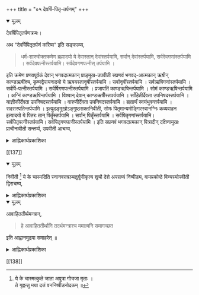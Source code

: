 +++
title = "०५ देवर्षि-पितृ-तर्पणम्"
+++

<details open><summary>मूलम्</summary>

देवर्षिपितृतर्पणक्रमः।  

अथ "देवर्षिपितृतर्पणं करिष्य" इति सङ्कल्प्य,

> धर्म-शास्त्रोक्तक्रमेण ब्रह्मादयो ये देवास्तान् देवांस्तर्पयामि, सर्वान् देवांस्तर्पयामि, सर्वदेवगणांस्तर्पयामि । सर्वदेवपत्नीस्तर्पयामि। सर्वदेवगणपत्नीस् तर्पयामि । 

इति क्रमेण प्रणवपूर्वकं देवान् भगवदात्मकान् प्राङ्मुख-उपवीती सप्रणवं भगवद्-आत्मकान् ऋषीन् काण्डऋषींश्च, कृष्णद्वैपायनादयो ये ऋषयस्तानृषींस्तर्पयामि । सर्वानृषींस्तर्पयामि । सर्वऋषिगणांस्तर्पयामि । सर्वर्षि-पत्नीस्तर्पयामि । सर्वर्षिगणपत्नीस्तर्पयामि । प्रजापतिं काण्डऋषिन्तर्पयामि । सोमं काण्डऋषिन्तर्पयामि । अग्निं काण्डऋषिन्तर्पयामि । विश्वान् देवान् काण्डऋषीँस्तपर्ययामि । साँहितीर्देवता उपनिषदस्तर्पयामि । याज्ञीकीर्देवता उपनिषदस्तर्पयामि । वारुणीर्देवता उपनिषदस्तर्पयामि । ब्रह्माणँ स्वयंभुवन्तर्पयामि । सदसस्पतिन्तर्पयामि । इत्युदङ्मुखोऽङ्गुष्ठसक्तनिवीती, सोमः पितृमान्यमोङ्गिरस्वानग्निः कव्यवाहन इत्यादयो ये पितरः तान् पितॄँस्तर्पयामि । सर्वान् पितॄँस्तर्पयामि । सर्वपितृगणांस्तर्पयामि। सर्वपितृपत्नीस्तर्पयामि। सर्वपितृगणपत्नीस्तर्पयामि । इति सप्रणवं भगवदात्मकान् पित्रादीन् दक्षिणामुखः प्राचीनावीती सन्तर्प्य, उपवीती आचम्य,
</details> 

<details><summary>आह्निकार्थप्रकाशिका</summary>

देवादितर्पणान्याह - **देवर्षिपितृतर्पणम्** इत्यादिना ।  
तदुक्तम् 

> तत आधारशक्त्यादिपार्षदान्तान् देवर्षिपितॄंश्च भगवदात्मकान् ध्यात्वा प्रणवपूर्वकैस्तत्तन्नामभिस्सन्तर्प्य

इति । 
>
> [[136]]
>
> तत आधारशक्त्यादींस्तर्पयित्वा स्वनामभिः ।  
नमोऽन्तैः प्रणवोपेतैर्निष्पीड्य स्नानशाटिकाम् ॥  
श्रुतिस्मृत्युदितं कर्म यावच्छक्ति परात्मनः ।  
आराधनत्वेनापाद्य सोर्ध्वपुण्ड्रश्च तर्पयेत् ॥ 

मन्त्रैराधारशक्त्यादिपारिषदान्तसंस्थितैः । इति वङ्गिवंशेश्वरभट्टारकवचनान्यत्रानुसन्धेयानि । 

> नारायणात्मकान्देवान् ऋषीन् सन्तर्पयेत्पितॄन् ।  
तत आधारशक्त्यादीन् सर्वान् पारिषदान्तकान् ॥ 

इति नारायणमुन्युक्तौ देवर्षिपितृतर्पणानन्तरमाधारशक्त्यादितर्पणावगमेऽप्याचार्यपादैः नाथयामुनपूर्णादिसम्प्रदायानुसारिभिरनुगृहीतप्रकारेणाधारशक्त्यादितर्पणानन्तरं देवादितर्पणोपदेशः ।

यत्तु कैश्चित् ब्रह्मयज्ञानन्तरं देवादितर्पणं कार्यमित्युक्तं; तदाचार्यपादश्रीसूक्तिविरुद्धमित्युपेक्ष्यम् ।

> यजुश्शाखिनान्तु काण्डानुक्रमण्यां काण्डर्षितर्पणमुक्तं - 

>> अथ काण्डऋषी नेतानुदकाञ्जलिभिश्शुचिः ।  
अव्यग्रस्तर्पयेन्नित्यं मन्त्रैः पर्वाष्टमीषु च ॥ 

> अत्र कपर्दिस्वामी - 

>> काण्डर्षितर्पणं नित्यमुपेतेन निवीतिना ।  
वार्यञ्जलिभिरन्यैश्च कार्यं पर्वाष्टमीषु च ॥  
तर्पणन्तु द्विजः कुर्यात् प्रत्यहं स्नातकस्ततः ।  
देवेभ्यश्च ऋषिभ्यश्च पितृभ्यश्च यथाक्रमम् ॥ 

> इति शातातपादिभिरुक्तेषु तर्पणीयेषु यथास्वशाखं व्यवस्थानुसन्धातव्या 

इति रत्नाकरवचनान्यत्र भाव्यानि । यदपरोक्तं - जीवपितृकस्य पितृतर्पणं न कार्यम् । 

> कव्यवाडनलस्सोमो यमश्चैवार्यमा तथा ।  
अग्निष्वात्तास्सोमपाश्च तता बर्हिषदोऽपि च ।  
यदि स्स्याज्जीवपितृक एतान् सन्तर्पयेन्नवा ॥ 

इति विकल्पोक्तेरननुष्ठाने प्रत्यवायाभावात्, 

> अक्रियावदनर्थाय तत्तु कर्म समाचरेत् 

इति प्रपन्नान् प्रतिनियमात् इति । तदयुक्तं - जीवपितृकेष्वपि पितृतर्पणानुष्ठानदर्शनेनोक्तविकल्पस्याचारव्यवस्थिततया 'येनास्य पितरो याता' इति वचनेनावश्यकतया अकरणे प्रत्यवायस्य दुर्वारत्वात् ।
</details> 

[[137]]

<details open><summary>मूलम्</summary>

निवीती [^७] ये के चास्मदिति स्नानवस्त्रञ्चतुर्गुणीकृत्य शुचौ देशे अपसव्यं निष्पीड्य, वामप्रकोष्ठे विन्यस्योपवीती द्विराचम्य,

[^७]: ये के चास्मत्कुले जाता अपुत्रा गोत्रजा मृताः ।  
ते गृह्णन्तु मया दत्तं वननिष्पीडनोदकम् ॥
</details>

<details><summary>आह्निकार्थप्रकाशिका</summary>

अथ वस्त्रनिष्पीडनमाह - **निवीती ये के चास्मदि**त्यादिना । तदुक्तं - 

> शुचौ स्थले स्नान-वस्त्रं निवीती निष्पीड्याचम्य 

इति ।

> ये के चास्मत्कुले जाता इति मन्त्रेण मानवः 

इति रत्नाकराद्युदाहृत-वचनाद् आचाराच्च तन्मन्त्रकरणकम् एव वस्त्रनिष्पीडनं कर्तव्यं, स च मन्त्रः कार्ष्णाजनिनोक्त इति मुक्ताफलोदाहृतम् । एतेनामन्त्रकं वस्त्रनिष्पीडनम् इत्यन्योक्तं परास्तम् ।
</details>

<details open><summary>मूलम्</summary>

आवाहिततीर्थमन्त्रान्,

> हे आवाहिततीर्थानि तदर्थमन्त्राश्च ममात्मनि समागच्छत 

इति आह्वानमुद्रया समाहरेत् ॥
</details>

<details><summary>आह्निकार्थप्रकाशिका</summary>

अथावाहिततीर्थमन्त्रसमाहरणमाह - **आवाहिततीर्थमन्त्रानि**ति । तदुक्तं — 

> आवाहिततीर्थमन्त्रांश्च स्वात्मनि समाहरेत् 

इति । 

> आवाहिताश्च गङ्गाद्यास्तत्तन्मन्त्रगणास्तथा ।  
अनुज्ञाप्य समारोप्य स्वात्मन्येव समाहितः ॥ 

इति वङ्गिवंशेश्वरोक्तमिह भाव्यम्॥
</details>

[[138]]